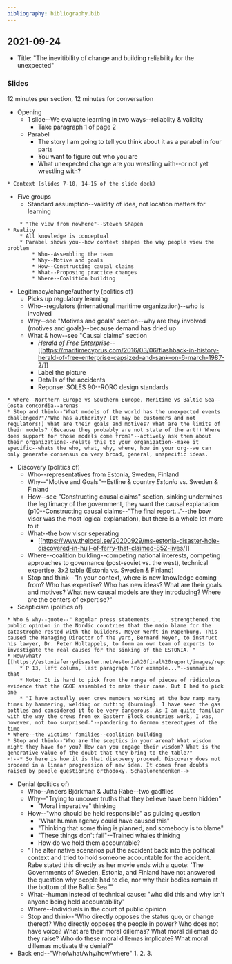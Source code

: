 ```yaml
---
bibliography: bibliography.bib
---
```


## 2021-09-24

* Title: "The inevitibility of change and building reliability for the unexpected"

### Slides

12 minutes per section, 12 minutes for conversation

* Opening
    * 1 slide--We evaluate learning in two ways--reliablity & validity
        * Take paragraph 1 of page 2
    * Parabel
        * The story I am going to tell you think about it as a parabel in four parts
        * You want to figure out who you are
        * What unexpected change are you wrestling with--or not yet wrestling with?
<!--        * The context is obscure, but the parabel works well-->
    * Context (slides 7-10, 14-15 of the slide deck)
* Five groups
    * Standard assumption--validity of idea, not location matters for learning
<!--    * Assumption--learning is about the quality of the new idea
    * Reality is--it is about the reliability/coalitions-->
        * "The view from nowhere"--Steven Shapen
    * Reality
        * All knowledge is conceptual
        * Parabel shows you--how context shapes the way people view the problem
            * Who--Assembling the team
            * Why--Motive and goals
            * How--Constructing causal claims
            * What--Proposing practice changes
            * Where--Coalition building
* Legitimacy/change/authority (politics of)
    * Picks up regulatory learning
    * Who--regulators (international maritime organization)--who is involved
    * Why--see "Motives and goals" section--why are they involved (motives and goals)--because demand has dried up
    * What & how--see "Causal claims" section
        * *Herald of Free Enterprise*--[[https://maritimecyprus.com/2016/03/06/flashback-in-history-herald-of-free-enterprise-capsized-and-sank-on-6-march-1987-2/]]
        * Label the picture
        * Details of the accidents
        * Reponse: SOLES 90--RORO design standards
<!--Note: the paper does--how IMO (attempted to) reestablish safety/legitimacy or roro ferries--what entrepreneurs face: how to reestablish tourism is safe--what we face: how to reestablish the classroom is safe-->
    * Where--Northern Europe vs Southern Europe, Meritime vs Baltic Sea--Costa concordia--arenas
    * Stop and think--"What models of the world has the unexpected events challenged?"/"Who has authority? (It may be customers and not regulators!) What are their goals and motives? What are the limits of their models? (Because they probably are not state of the art!) Where does support for those models come from?"--actively ask them about their organizations--relate this to your organization--make it specific--whats the who, what, why, where, how in your org--we can only generate consensus on very broad, general, unspecific ideas.
* Discovery (politics of)
    * Who--representatives from Estonia, Sweden, Finland
    * Why--"Motive and Goals"--Estline & country _Estonia_ vs. Sweden & Finland
    * How--see "Constructing causal claims" section, sinking undermines the legitimacy of the government, they want the causal explanation (p10--Constructing causal claims--"The final report..."--the bow visor was the most logical explanation), but there is a whole lot more to it
    * What--the bow visor seperating
        * [[https://www.thelocal.se/20200929/ms-estonia-disaster-hole-discovered-in-hull-of-ferry-that-claimed-852-lives/]]
    * Where--coalition building--competing national interests, competing approaches to governance (post-soviet vs. the west), technical expertise, 3x2 table (Estonia vs. Sweden & Finland)
    * Stop and think--"In your context, where is new knowledge coming from? Who has expertise? Who has new ideas? What are their goals and motives? What new causal models are they introducing? Where are the centers of expertise?"
* Scepticism (politics of)
<!--    * Who? German 'Group of Experts'--Assembling a team--Son in law added, bomb expert added...--start with the lawyer, and then whoever the hell he needed to make his case-->
    * Who & why--quote--" Regular press statements . . . strengthened the public opinion in the Nordic countries that the main blame for the catastrophe rested with the builders, Meyer Werft in Papenburg. This caused the Managing Director of the yard, Bernard Meyer, to instruct his lawyer, Dr. Peter Holtappels, to form an own team of experts to investigate the real causes for the sinking of the ESTONIA. "
    * How/what? [[https://estoniaferrydisaster.net/estonia%20final%20report/images/report%20pics/folder%202/pg325.jpg]]
        * P 13, left column, last paragraph "For example..."--summarize that
        * Note: It is hard to pick from the range of pieces of ridiculous evidence that the GGOE assembled to make their case. But I had to pick one
        * "I have actually seen crew members working at the bow ramp many times by hammering, welding or cutting (burning). I have seen the gas bottles and considered it to be very dangerous. As I am quite familiar with the way the crews from ex Eastern Block countries work, I was, however, not too surprised."--pandering to German stereotypes of the time
    * Where--the victims' families--coalition building
    * Stop and think--"Who are the sceptics in your arena? What wisdom might they have for you? How can you engage their wisdom? What is the generative value of the doubt that they bring to the table?"
    <!--* So here is how it is that discovery proceed. Discovery does not proceed in a linear progression of new idea. It comes from doubts raised by people questioning orthodoxy. Schablonendenken-->
* Denial (politics of)
    * Who--Anders Björkman & Jutta Rabe--two gadflies
    * Why--"Trying to uncover truths that they believe have been hidden"
        * "Moral imperative" thinking
    * How--"who should be held responsible" as guiding question 
        * "What human agency could have caused this"
        * "Thinking that some thing is planned, and somebody is to blame"
        * "These things don't fail"--Trained whales thinking
        * How do we hold them accountable?
    * "The alter native scenarios put the accident back into the political context and tried to hold someone accountable for the accident. Rabe stated this directly as her movie ends with a quote: 'The Governments of Sweden, Estonia, and Finland have not answered the question why people had to die, nor why their bodies remain at the bottom of the Baltic Sea.'"
    * What--human instead of technical cause: "who did this and why isn't anyone being held accountability"
    * Where--Individuals in the court of public opinion
    * Stop and think--"Who directly opposes the status quo, or change thereof? Who directly opposes the people in power? Who does not have voice? What are their moral dillemas? What moral dillemas do they raise? Who do these moral dillemas implicate? What moral dillemas motivate the denial?"
* Back end--"Who/what/why/how/where"
    1. 
    2. 
    3. 

<!--* Stop and think--where collectively we get our value-->

<!--Thinking about it in the context of what I am doing, an what be valuable for us in terms of thinking about reliability and validity. What is the next step that we need to take to make it clear? What is the point of contestation between us & audience?-->

<!--* Bon voyage-->

<!--Substantive change vs. coalition support-->